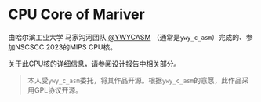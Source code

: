 # CPU Core of Mariver

由哈尔滨工业大学 马家沟河团队 [@YWYCASM](https://github.com/YWYCASM) （通常是`ywy_c_asm`）完成的、参加NSCSCC 2023的MIPS CPU核。

关于此CPU核的详细信息，请参阅[设计报告](https://github.com/HIT-MaRiver-mips/report-mariver)中相关部分。

> 本人受`ywy_c_asm`委托，将其作品开源。根据`ywy_c_asm`的意愿，此作品采用GPL协议开源。